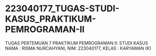 # 223040177_TUGAS-STUDI-KASUS_PRAKTIKUM-PEMROGRAMAN-II
TUGAS PERTEMUAN 7 PRAKTIKUM PEMROGRAMAN II: STUDI KASUS
NAMA : RISMA NURCAHYANI, NIM: 223040177, KELAS : KARYAWAN (K)
